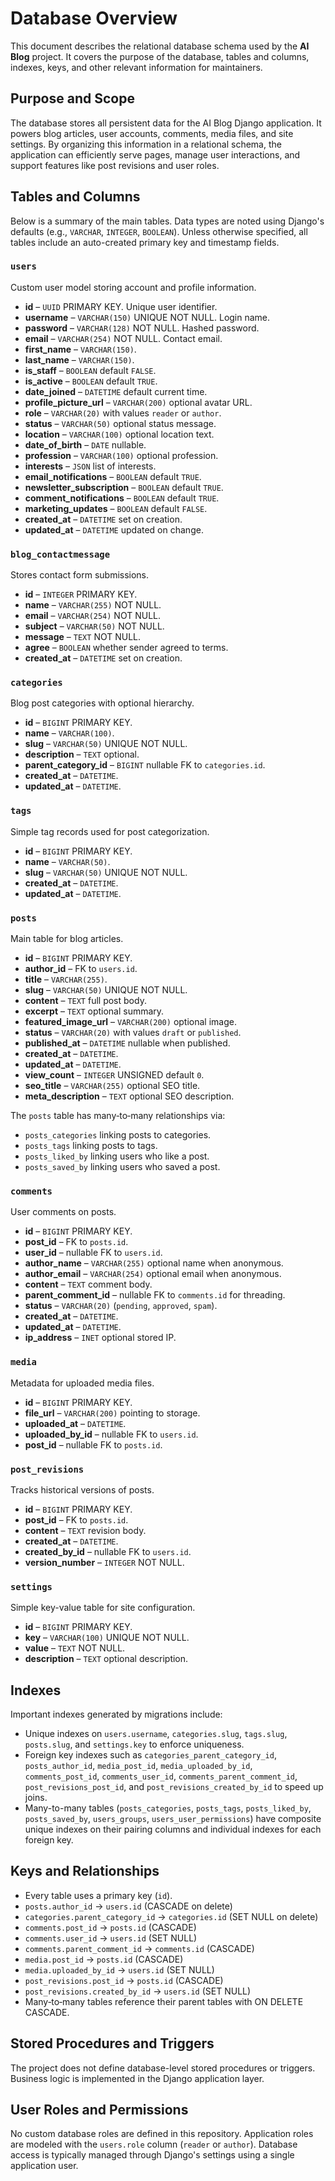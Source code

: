 # Database Overview

This document describes the relational database schema used by the **AI Blog** project. It covers the purpose of the database, tables and columns, indexes, keys, and other relevant information for maintainers.

## Purpose and Scope

The database stores all persistent data for the AI Blog Django application. It powers blog articles, user accounts, comments, media files, and site settings. By organizing this information in a relational schema, the application can efficiently serve pages, manage user interactions, and support features like post revisions and user roles.

## Tables and Columns

Below is a summary of the main tables. Data types are noted using Django's defaults (e.g., `VARCHAR`, `INTEGER`, `BOOLEAN`). Unless otherwise specified, all tables include an auto-created primary key and timestamp fields.

### `users`
Custom user model storing account and profile information.

- **id** – `UUID` PRIMARY KEY. Unique user identifier.
- **username** – `VARCHAR(150)` UNIQUE NOT NULL. Login name.
- **password** – `VARCHAR(128)` NOT NULL. Hashed password.
- **email** – `VARCHAR(254)` NOT NULL. Contact email.
- **first_name** – `VARCHAR(150)`.
- **last_name** – `VARCHAR(150)`.
- **is_staff** – `BOOLEAN` default `FALSE`.
- **is_active** – `BOOLEAN` default `TRUE`.
- **date_joined** – `DATETIME` default current time.
- **profile_picture_url** – `VARCHAR(200)` optional avatar URL.
- **role** – `VARCHAR(20)` with values `reader` or `author`.
- **status** – `VARCHAR(50)` optional status message.
- **location** – `VARCHAR(100)` optional location text.
- **date_of_birth** – `DATE` nullable.
- **profession** – `VARCHAR(100)` optional profession.
- **interests** – `JSON` list of interests.
- **email_notifications** – `BOOLEAN` default `TRUE`.
- **newsletter_subscription** – `BOOLEAN` default `TRUE`.
- **comment_notifications** – `BOOLEAN` default `TRUE`.
- **marketing_updates** – `BOOLEAN` default `FALSE`.
- **created_at** – `DATETIME` set on creation.
- **updated_at** – `DATETIME` updated on change.

### `blog_contactmessage`
Stores contact form submissions.

- **id** – `INTEGER` PRIMARY KEY.
- **name** – `VARCHAR(255)` NOT NULL.
- **email** – `VARCHAR(254)` NOT NULL.
- **subject** – `VARCHAR(50)` NOT NULL.
- **message** – `TEXT` NOT NULL.
- **agree** – `BOOLEAN` whether sender agreed to terms.
- **created_at** – `DATETIME` set on creation.

### `categories`
Blog post categories with optional hierarchy.

- **id** – `BIGINT` PRIMARY KEY.
- **name** – `VARCHAR(100)`.
- **slug** – `VARCHAR(50)` UNIQUE NOT NULL.
- **description** – `TEXT` optional.
- **parent_category_id** – `BIGINT` nullable FK to `categories.id`.
- **created_at** – `DATETIME`.
- **updated_at** – `DATETIME`.

### `tags`
Simple tag records used for post categorization.

- **id** – `BIGINT` PRIMARY KEY.
- **name** – `VARCHAR(50)`.
- **slug** – `VARCHAR(50)` UNIQUE NOT NULL.
- **created_at** – `DATETIME`.
- **updated_at** – `DATETIME`.

### `posts`
Main table for blog articles.

- **id** – `BIGINT` PRIMARY KEY.
- **author_id** – FK to `users.id`.
- **title** – `VARCHAR(255)`.
- **slug** – `VARCHAR(50)` UNIQUE NOT NULL.
- **content** – `TEXT` full post body.
- **excerpt** – `TEXT` optional summary.
- **featured_image_url** – `VARCHAR(200)` optional image.
- **status** – `VARCHAR(20)` with values `draft` or `published`.
- **published_at** – `DATETIME` nullable when published.
- **created_at** – `DATETIME`.
- **updated_at** – `DATETIME`.
- **view_count** – `INTEGER` UNSIGNED default `0`.
- **seo_title** – `VARCHAR(255)` optional SEO title.
- **meta_description** – `TEXT` optional SEO description.

The `posts` table has many‑to‑many relationships via:
- `posts_categories` linking posts to categories.
- `posts_tags` linking posts to tags.
- `posts_liked_by` linking users who like a post.
- `posts_saved_by` linking users who saved a post.

### `comments`
User comments on posts.

- **id** – `BIGINT` PRIMARY KEY.
- **post_id** – FK to `posts.id`.
- **user_id** – nullable FK to `users.id`.
- **author_name** – `VARCHAR(255)` optional name when anonymous.
- **author_email** – `VARCHAR(254)` optional email when anonymous.
- **content** – `TEXT` comment body.
- **parent_comment_id** – nullable FK to `comments.id` for threading.
- **status** – `VARCHAR(20)` (`pending`, `approved`, `spam`).
- **created_at** – `DATETIME`.
- **updated_at** – `DATETIME`.
- **ip_address** – `INET` optional stored IP.

### `media`
Metadata for uploaded media files.

- **id** – `BIGINT` PRIMARY KEY.
- **file_url** – `VARCHAR(200)` pointing to storage.
- **uploaded_at** – `DATETIME`.
- **uploaded_by_id** – nullable FK to `users.id`.
- **post_id** – nullable FK to `posts.id`.

### `post_revisions`
Tracks historical versions of posts.

- **id** – `BIGINT` PRIMARY KEY.
- **post_id** – FK to `posts.id`.
- **content** – `TEXT` revision body.
- **created_at** – `DATETIME`.
- **created_by_id** – nullable FK to `users.id`.
- **version_number** – `INTEGER` NOT NULL.

### `settings`
Simple key-value table for site configuration.

- **id** – `BIGINT` PRIMARY KEY.
- **key** – `VARCHAR(100)` UNIQUE NOT NULL.
- **value** – `TEXT` NOT NULL.
- **description** – `TEXT` optional description.

## Indexes
Important indexes generated by migrations include:

- Unique indexes on `users.username`, `categories.slug`, `tags.slug`, `posts.slug`, and `settings.key` to enforce uniqueness.
- Foreign key indexes such as `categories_parent_category_id`, `posts_author_id`, `media_post_id`, `media_uploaded_by_id`, `comments_post_id`, `comments_user_id`, `comments_parent_comment_id`, `post_revisions_post_id`, and `post_revisions_created_by_id` to speed up joins.
- Many-to-many tables (`posts_categories`, `posts_tags`, `posts_liked_by`, `posts_saved_by`, `users_groups`, `users_user_permissions`) have composite unique indexes on their pairing columns and individual indexes for each foreign key.

## Keys and Relationships

- Every table uses a primary key (`id`).
- `posts.author_id` → `users.id` (CASCADE on delete)
- `categories.parent_category_id` → `categories.id` (SET NULL on delete)
- `comments.post_id` → `posts.id` (CASCADE)
- `comments.user_id` → `users.id` (SET NULL)
- `comments.parent_comment_id` → `comments.id` (CASCADE)
- `media.post_id` → `posts.id` (CASCADE)
- `media.uploaded_by_id` → `users.id` (SET NULL)
- `post_revisions.post_id` → `posts.id` (CASCADE)
- `post_revisions.created_by_id` → `users.id` (SET NULL)
- Many‑to‑many tables reference their parent tables with ON DELETE CASCADE.

## Stored Procedures and Triggers

The project does not define database-level stored procedures or triggers. Business logic is implemented in the Django application layer.

## User Roles and Permissions

No custom database roles are defined in this repository. Application roles are modeled with the `users.role` column (`reader` or `author`). Database access is typically managed through Django's settings using a single application user.

